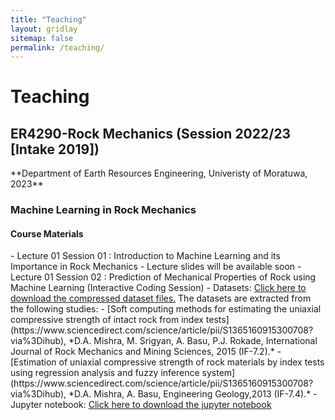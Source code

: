 ```yaml
---
title: "Teaching"
layout: gridlay
sitemap: false
permalink: /teaching/
---
```

# Teaching

<div class="rowl1">

  <h2>ER4290-Rock Mechanics (Session 2022/23 [Intake 2019])</h2>
  **Department of Earth Resources Engineering, Univeristy of Moratuwa, 2023**
  <h3>Machine Learning in Rock Mechanics</h3>

  <h4>Course Materials</h4>
- Lecture 01 Session 01 : Introduction to Machine Learning and its Importance in Rock Mechanics
    - Lecture slides will be available soon
- Lecture 01 Session 02 : Prediction of Mechanical Properties of Rock using Machine Learning (Interactive Coding Session)
    - Datasets: <a href="{{ site.url }}{{ site.baseurl }}/teaching/rock_mechanics_B19/Day_01_Session_02.zip" target="_blank">Click here to download the compressed dataset files.</a> The datasets are extracted from the following studies:
        - [Soft computing methods for estimating the uniaxial compressive strength of intact rock from index tests](https://www.sciencedirect.com/science/article/pii/S1365160915300708?via%3Dihub), *D.A. Mishra, M. Srigyan, A. Basu, P.J. Rokade, International Journal of Rock Mechanics and Mining Sciences, 2015 (IF-7.2).*
        - [Estimation of uniaxial compressive strength of rock materials by index tests using regression analysis and fuzzy inference system](https://www.sciencedirect.com/science/article/pii/S1365160915300708?via%3Dihub), *D.A. Mishra, A. Basu, Engineering Geology,2013 (IF-7.4).*
    - Jupyter notebook: <a href="{{ site.url }}{{ site.baseurl }}/teaching/rock_mechanics_B19/Day_01_Session_02_UCS_Prediction.ipynb" target="_blank">Click here to download the jupyter notebook</a>
  <ul style="overflow: hidden">
  </ul>
</div>
